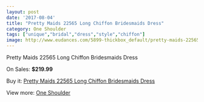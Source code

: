 ```yaml
---
layout: post
date: '2017-08-04'
title: "Pretty Maids 22565 Long Chiffon Bridesmaids Dress"
category: One Shoulder
tags: ["unique","bridal","dress","style","chiffon"]
image: http://www.eudances.com/5899-thickbox_default/pretty-maids-22565-long-chiffon-bridesmaids-dress.jpg
---
```

Pretty Maids 22565 Long Chiffon Bridesmaids Dress

On Sales: **$219.99**
<a href="https://www.eudances.com/en/one-shoulder/2080-pretty-maids-22565-long-chiffon-bridesmaids-dress.html"><amp-img layout="responsive" width="600" height="600" src="//www.eudances.com/5899-thickbox_default/pretty-maids-22565-long-chiffon-bridesmaids-dress.jpg" alt="Pretty Maids 22565 Long Chiffon Bridesmaids Dress 0" /></a>
<a href="https://www.eudances.com/en/one-shoulder/2080-pretty-maids-22565-long-chiffon-bridesmaids-dress.html"><amp-img layout="responsive" width="600" height="600" src="//www.eudances.com/5900-thickbox_default/pretty-maids-22565-long-chiffon-bridesmaids-dress.jpg" alt="Pretty Maids 22565 Long Chiffon Bridesmaids Dress 1" /></a>

Buy it: [Pretty Maids 22565 Long Chiffon Bridesmaids Dress](https://www.eudances.com/en/one-shoulder/2080-pretty-maids-22565-long-chiffon-bridesmaids-dress.html "Pretty Maids 22565 Long Chiffon Bridesmaids Dress")

View more: [One Shoulder](https://www.eudances.com/en/23-one-shoulder "One Shoulder")